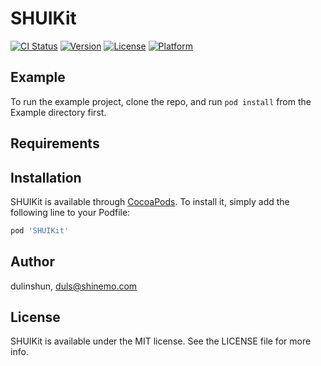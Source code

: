 # SHUIKit

[![CI Status](https://img.shields.io/travis/dulinshun/SHUIKit.svg?style=flat)](https://travis-ci.org/dulinshun/SHUIKit)
[![Version](https://img.shields.io/cocoapods/v/SHUIKit.svg?style=flat)](https://cocoapods.org/pods/SHUIKit)
[![License](https://img.shields.io/cocoapods/l/SHUIKit.svg?style=flat)](https://cocoapods.org/pods/SHUIKit)
[![Platform](https://img.shields.io/cocoapods/p/SHUIKit.svg?style=flat)](https://cocoapods.org/pods/SHUIKit)

## Example

To run the example project, clone the repo, and run `pod install` from the Example directory first.

## Requirements

## Installation

SHUIKit is available through [CocoaPods](https://cocoapods.org). To install
it, simply add the following line to your Podfile:

```ruby
pod 'SHUIKit'
```

## Author

dulinshun, duls@shinemo.com

## License

SHUIKit is available under the MIT license. See the LICENSE file for more info.
